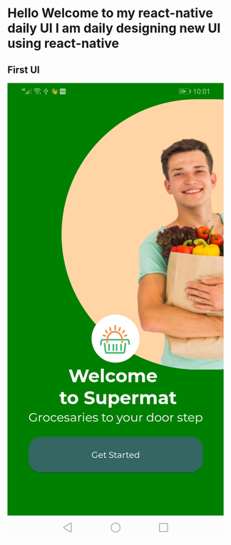 # Hello Welcome to my react-native daily UI I am daily designing new UI using react-native

## First UI

![day-1 image](./assets/day1.jpg)
